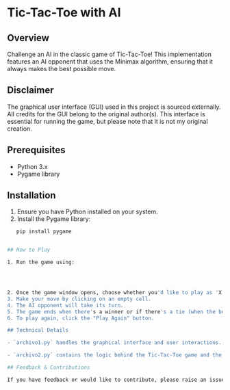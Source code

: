 # Tic-Tac-Toe with AI

## Overview

Challenge an AI in the classic game of Tic-Tac-Toe! This implementation features an AI opponent that uses the Minimax algorithm, ensuring that it always makes the best possible move.

## Disclaimer

The graphical user interface (GUI) used in this project is sourced externally. All credits for the GUI belong to the original author(s). This interface is essential for running the game, but please note that it is not my original creation.

## Prerequisites

- Python 3.x
- Pygame library

## Installation

1. Ensure you have Python installed on your system.
2. Install the Pygame library:

```bash
   pip install pygame


## How to Play

1. Run the game using:




2. Once the game window opens, choose whether you'd like to play as 'X' or 'O'.
3. Make your move by clicking on an empty cell.
4. The AI opponent will take its turn.
5. The game ends when there's a winner or if there's a tie (when the board is full).
6. To play again, click the "Play Again" button.

## Technical Details

- `archivo1.py` handles the graphical interface and user interactions. It sets up the game board and captures user moves.

- `archivo2.py` contains the logic behind the Tic-Tac-Toe game and the AI's Minimax algorithm. It defines functions that determine valid actions, the result of a move, and whether a game state is terminal.

## Feedback & Contributions

If you have feedback or would like to contribute, please raise an issue or submit a pull request. Feedback on the game's logic and AI algorithm is especially appreciated.

